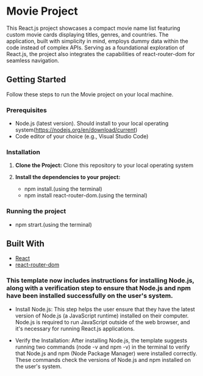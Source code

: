 # Movie Project

This React.js project showcases a compact movie name list featuring custom movie cards displaying titles, genres, and countries. The application, built with simplicity in mind, employs dummy data within the code instead of complex APIs. Serving as a foundational exploration of React.js, the project also integrates the capabilities of react-router-dom for seamless navigation.

## Getting Started

Follow these steps to run the Movie project on your local machine.

### Prerequisites

- Node.js (latest version). Should install to your local operating system(https://nodejs.org/en/download/current)
- Code editor of your choice (e.g., Visual Studio Code)


### Installation

1. **Clone the Project:**
   Clone this repository to your local operating system

2. **Install the dependencies to your project:**
    - npm install.(using the terminal)
    - npm install react-router-dom.(using the terminal)

### Running the project

  - npm strart.(using the terminal)

## Built With
  - [React](https://reactjs.org/)
  - [react-router-dom](https://reactrouter.com/web/guides/quick-start)
 

### This template now includes instructions for installing Node.js, along with a verification step to ensure that Node.js and npm have been installed successfully on the user's system.
  - Install Node.js:
    This step helps the user ensure that they have the latest version of Node.js (a JavaScript runtime) installed on their computer. Node.js is required to run JavaScript outside of the web browser, and it's necessary for running React.js applications.

  - Verify the Installation:
     After installing Node.js, the template suggests running two commands (node -v and npm -v) in the terminal to verify that Node.js and npm (Node Package Manager) were installed correctly. These commands check the versions of Node.js and npm installed on the user's system.
